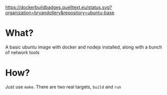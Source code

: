 https://dockerbuildbadges.quelltext.eu/status.svg?organization=bryandollery&repository=ubuntu-base

# What?

A basic ubuntu image with docker and nodejs installed, along with a bunch of network tools

# How?

Just use `make`. There are two real targets, `build` and `run`
